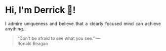 # Hi, I'm Derrick 👋!
<p align="justify">I admire uniqueness and believe that a clearly focused mind can achieve anything...</p> 
<!-- #quote-start -->
<blockquote>&ldquo;Don't be afraid to see what you see.&rdquo; &mdash; <footer>Ronald Reagan</footer></blockquote>
<!-- #quote-end -->
